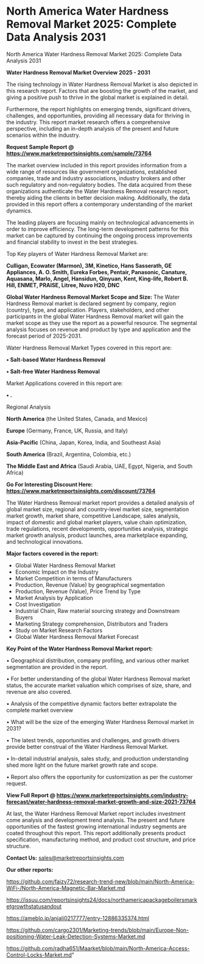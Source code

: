 # North America Water Hardness Removal Market 2025: Complete Data Analysis 2031
 North America Water Hardness Removal Market 2025: Complete Data Analysis 2031

<Strong> Water Hardness Removal Market Overview 2025 - 2031</strong>

The rising technology in Water Hardness Removal Market is also depicted in this research report. Factors that are boosting the growth of the market, and giving a positive push to thrive in the global market is explained in detail.

Furthermore, the report highlights on emerging trends, significant drivers, challenges, and opportunities, providing all necessary data for thriving in the industry. This report market research offers a comprehensive perspective, including an in-depth analysis of the present and future scenarios within the industry.

<strong>Request Sample Report @ <a href=https://www.marketreportsinsights.com/sample/73764>https://www.marketreportsinsights.com/sample/73764</a></strong>

The market overview included in this report provides information from a wide range of resources like government organizations, established companies, trade and industry associations, industry brokers and other such regulatory and non-regulatory bodies. The data acquired from these organizations authenticate the Water Hardness Removal research report, thereby aiding the clients in better decision making. Additionally, the data provided in this report offers a contemporary understanding of the market dynamics.

The leading players are focusing mainly on technological advancements in order to improve efficiency. The long-term development patterns for this market can be captured by continuing the ongoing process improvements and financial stability to invest in the best strategies.

Top Key players of Water Hardness Removal Market are:

<strong>Culligan, Ecowater (Marmon), 3M, Kinetico, Hans Sasserath, GE Appliances, A. O. Smith, Eureka Forbes, Pentair, Panasonic, Canature, Aquasana, Marlo, Angel, Hansidun, Qinyuan, Kent, King-life, Robert B. Hill, ENMET, PRAISE, Litree, Nuvo H20, DNC</strong>

<strong><b>Global Water Hardness Removal Market Scope and Size:</b></strong>
The Water Hardness Removal market is declared segment by company, region (country), type, and application. Players, stakeholders, and other participants in the global Water Hardness Removal market will gain the market scope as they use the report as a powerful resource. The segmental analysis focuses on revenue and product by type and application and the forecast period of 2025-2031.

Water Hardness Removal Market Types covered in this report are:

<strong>• Salt-based Water Hardness Removal

• Salt-free Water Hardness Removal</strong>

Market Applications covered in this report are:

<strong>• .</strong> 

Regional Analysis

<strong>North America</strong> (the United States, Canada, and Mexico)

<strong>Europe</strong> (Germany, France, UK, Russia, and Italy)

<strong>Asia-Pacific</strong> (China, Japan, Korea, India, and Southeast Asia)

<strong>South America</strong> (Brazil, Argentina, Colombia, etc.)

<strong>The Middle East and Africa</strong> (Saudi Arabia, UAE, Egypt, Nigeria, and South Africa)

<strong>Go For Interesting Discount Here: <a href=https://www.marketreportsinsights.com/discount/73764>https://www.marketreportsinsights.com/discount/73764</a></strong>

The Water Hardness Removal market report provides a detailed analysis of global market size, regional and country-level market size, segmentation market growth, market share, competitive Landscape, sales analysis, impact of domestic and global market players, value chain optimization, trade regulations, recent developments, opportunities analysis, strategic market growth analysis, product launches, area marketplace expanding, and technological innovations.

<strong><b>Major factors covered in the report:</b></strong>
<ul>
  <li>Global Water Hardness Removal Market </li>
  <li>Economic Impact on the Industry</li>
  <li>Market Competition in terms of Manufacturers</li>
  <li>Production, Revenue (Value) by geographical segmentation</li>
  <li>Production, Revenue (Value), Price Trend by Type</li>
  <li>Market Analysis by Application</li>
  <li>Cost Investigation</li>
  <li>Industrial Chain, Raw material sourcing strategy and Downstream Buyers</li>
  <li>Marketing Strategy comprehension, Distributors and Traders</li>
  <li>Study on Market Research Factors</li>
  <li>Global Water Hardness Removal Market Forecast</li>
</ul>

<strong><b>Key Point of the Water Hardness Removal Market report:</b></strong>

• Geographical distribution, company profiling, and various other market segmentation are provided in the report.

• For better understanding of the global Water Hardness Removal market status, the accurate market valuation which comprises of size, share, and revenue are also covered.

• Analysis of the competitive dynamic factors better extrapolate the complete market overview

• What will be the size of the emerging Water Hardness Removal market in 2031?

• The latest trends, opportunities and challenges, and growth drivers provide better construal of the Water Hardness Removal Market.

• In-detail industrial analysis, sales study, and production understanding shed more light on the future market growth rate and scope.

• Report also offers the opportunity for customization as per the customer request.

<strong><b>View Full Report @ <a href=https://www.marketreportsinsights.com/industry-forecast/water-hardness-removal-market-growth-and-size-2021-73764>https://www.marketreportsinsights.com/industry-forecast/water-hardness-removal-market-growth-and-size-2021-73764</a></b></strong>


At last, the Water Hardness Removal Market report includes investment come analysis and development trend analysis. The present and future opportunities of the fastest growing international industry segments are coated throughout this report. This report additionally presents product specification, manufacturing method, and product cost structure, and price structure.

<strong>Contact Us:</strong>
sales@marketreportsinsights.com

<strong>Our other reports:</strong>

<a href=https://github.com/faizy72/research-trend-new/blob/main/North-America-WiFi-/North-America-Magnetic-Bar-Market.md>https://github.com/faizy72/research-trend-new/blob/main/North-America-WiFi-/North-America-Magnetic-Bar-Market.md</a>

<a href=https://issuu.com/reportsinsights24/docs/northamericapackageboilersmarketgrowthstatusandout>https://issuu.com/reportsinsights24/docs/northamericapackageboilersmarketgrowthstatusandout</a>

<a href=https://ameblo.jp/anjali0217777/entry-12886335374.html>https://ameblo.jp/anjali0217777/entry-12886335374.html</a>

<a href=https://github.com/cargo2301/Marketing-trends/blob/main/Europe-Non-positioning-Water-Leak-Detection-Systems-Market.md>https://github.com/cargo2301/Marketing-trends/blob/main/Europe-Non-positioning-Water-Leak-Detection-Systems-Market.md</a>

<a href=https://github.com/radha651/Maarket/blob/main/North-America-Access-Control-Locks-Market.md>https://github.com/radha651/Maarket/blob/main/North-America-Access-Control-Locks-Market.md</a>"
